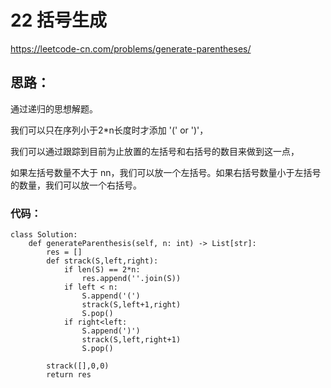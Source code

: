# 22 括号生成 

https://leetcode-cn.com/problems/generate-parentheses/

## 思路：

通过递归的思想解题。

我们可以只在序列小于2*n长度时才添加 '(' or ')'，

我们可以通过跟踪到目前为止放置的左括号和右括号的数目来做到这一点，

如果左括号数量不大于 nn，我们可以放一个左括号。如果右括号数量小于左括号的数量，我们可以放一个右括号。
 
### 代码：

```
class Solution:
    def generateParenthesis(self, n: int) -> List[str]:
        res = []
        def strack(S,left,right):
            if len(S) == 2*n: 
                res.append(''.join(S))
            if left < n:
                S.append('(')
                strack(S,left+1,right)
                S.pop()
            if right<left:
                S.append(')')
                strack(S,left,right+1)
                S.pop()
        
        strack([],0,0)
        return res

```